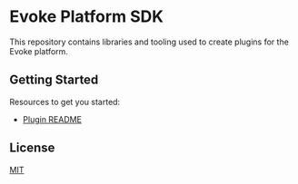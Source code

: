# Evoke Platform SDK

This repository contains libraries and tooling used to create plugins for the Evoke platform.

## Getting Started

Resources to get you started:

-   [Plugin README](https://github.com/Evoke-Platform/evoke-sdk/blob/main/packages/plugin/README.md)

## License

[MIT](https://github.com/Evoke-Platform/evoke-sdk/blob/main/LICENSE)

